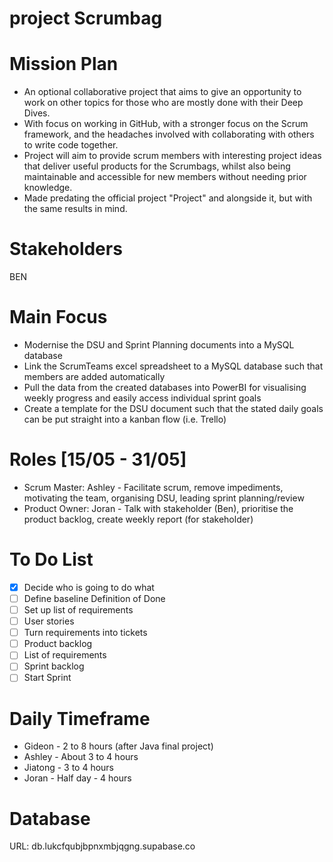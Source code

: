 # project Scrumbag

# Mission Plan
- An optional collaborative project that aims to give an opportunity to work on other topics for those who are mostly done with their Deep Dives. 
- With focus on working in GitHub, with a stronger focus on the Scrum framework, and the headaches involved with collaborating with others to write code together.
- Project will aim to provide scrum members with interesting project ideas that deliver useful products for the Scrumbags, whilst also being maintainable and accessible for new members without needing prior knowledge.
- Made predating the official project "Project" and alongside it, but with the same results in mind.

# Stakeholders
BEN

# Main Focus
- Modernise the DSU and Sprint Planning documents into a MySQL database 
- Link the ScrumTeams excel spreadsheet to a MySQL database such that members are added automatically
- Pull the data from the created databases into PowerBI for visualising weekly progress and easily access individual sprint goals
- Create a template for the DSU document such that the stated daily goals can be put straight into a kanban flow (i.e. Trello)

# Roles [15/05 - 31/05]
- Scrum Master: Ashley - Facilitate scrum, remove impediments, motivating the team, organising DSU, leading sprint planning/review
- Product Owner: Joran -  Talk with stakeholder (Ben), prioritise the product backlog, create weekly report (for stakeholder)

# To Do List
- [x] Decide who is going to do what
- [ ] Define baseline Definition of Done
- [ ] Set up list of requirements
- [ ] User stories
- [ ] Turn requirements into tickets
- [ ] Product backlog
- [ ] List of requirements
- [ ] Sprint backlog
- [ ] Start Sprint

# Daily Timeframe
- Gideon - 2 to 8 hours (after Java final project)
- Ashley - About 3 to 4 hours
- Jiatong - 3 to 4 hours
- Joran - Half day - 4 hours

# Database
URL: db.lukcfqubjbpnxmbjqgng.supabase.co
